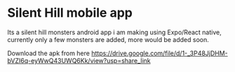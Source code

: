 # Silent Hill mobile app
Its a silent hill monsters android app i am making using Expo/React native, currently only a few monsters are added, more would be added soon.

Download the apk from here
https://drive.google.com/file/d/1-_3P48JjDHM-bVZI6q-eyWwQ43UWQ6Kk/view?usp=share_link
